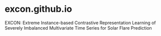 # excon.github.io
EXCON: Extreme Instance-based Contrastive Representation Learning of Severely Imbalanced Multivariate Time Series for Solar Flare Prediction
